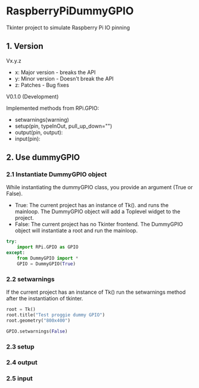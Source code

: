 # RaspberryPiDummyGPIO
Tkinter project to simulate Raspberry Pi IO pinning


## 1. Version
Vx.y.z
* x: Major version - breaks the API
* y: Minor version - Doesn't break the API
* z: Patches - Bug fixes


V0.1.0 (Development)

Implemented methods from RPi.GPIO:

* setwarnings(warning)
* setup(pin, typeInOut, pull_up_down="")
* output(pin, output):
* input(pin):


## 2. Use dummyGPIO

### 2.1 Instantiate DummyGPIO object

While instantiating the dummyGPIO class, you provide an argument (True or False).
* True: The current project has an instance of Tk(). and runs the mainloop. The DummyGPIO object will add a Toplevel widget to the project.
* False: The current project has no Tkinter frontend. The DummyGPIO object will instantiate a root and run the mainloop.

```python
try:
    import RPi.GPIO as GPIO
except:
    from DummyGPIO import *
    GPIO = DummyGPIO(True)
```


### 2.2 setwarnings

If the current project has an instance of Tk() run the setwarnings method after the instantiation of tkinter.

```python
root = Tk()
root.title("Test proggie dummy GPIO")
root.geometry("800x400")

GPIO.setwarnings(False)
```


### 2.3 setup

### 2.4 output

### 2.5 input